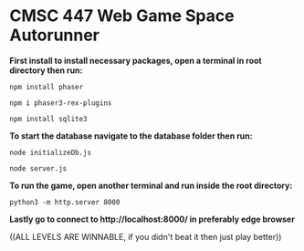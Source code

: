 # CMSC 447 Web Game Space Autorunner

**First install to install necessary packages, open a terminal in root directory then run:**

    npm install phaser

    npm i phaser3-rex-plugins

    npm install sqlite3




**To start the database navigate to the database folder then run:**

    node initializeDb.js

    node server.js


**To run the game, open another terminal and run inside the root directory:**

    python3 -m http.server 8000
    
**Lastly go to connect to http://localhost:8000/ in preferably edge browser**

((ALL LEVELS ARE WINNABLE, if you didn't beat it then just play better))

